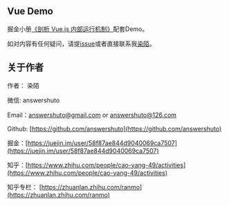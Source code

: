 ## Vue Demo

掘金小册[《剖析 Vue.js 内部运行机制》](https://juejin.im/book/5a36661851882538e2259c0f)配套Demo。

如对内容有任何疑问，请提[issue](https://github.com/answershuto/VueDemo/issues)或者直接联系我[染陌](https://github.com/answershuto)。

## 关于作者

作者： 染陌

微信: answershuto 

Email：answershuto@gmail.com or answershuto@126.com

Github: [https://github.com/answershuto](https://github.com/answershuto)

掘金：[https://juejin.im/user/58f87ae844d9040069ca7507](https://juejin.im/user/58f87ae844d9040069ca7507)

知乎：[https://www.zhihu.com/people/cao-yang-49/activities](https://www.zhihu.com/people/cao-yang-49/activities)

知乎专栏： [https://zhuanlan.zhihu.com/ranmo](https://zhuanlan.zhihu.com/ranmo)
